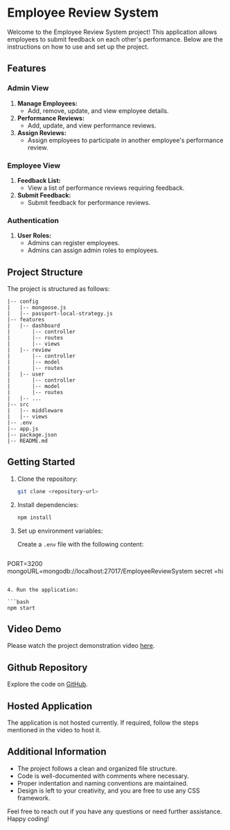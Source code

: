 # Employee Review System

Welcome to the Employee Review System project! This application allows employees to submit feedback on each other's performance. Below are the instructions on how to use and set up the project.

## Features

### Admin View

1. **Manage Employees:**
   - Add, remove, update, and view employee details.
2. **Performance Reviews:**
   - Add, update, and view performance reviews.
3. **Assign Reviews:**
   - Assign employees to participate in another employee's performance review.

### Employee View

1. **Feedback List:**
   - View a list of performance reviews requiring feedback.
2. **Submit Feedback:**
   - Submit feedback for performance reviews.

### Authentication

1. **User Roles:**
   - Admins can register employees.
   - Admins can assign admin roles to employees.

## Project Structure

The project is structured as follows:

```
|-- config
|   |-- mongoose.js
|   |-- passport-local-strategy.js
|-- features
|   |-- dashboard
|       |-- controller
|       |-- routes
|       |-- views
|   |-- review
|       |-- controller
|       |-- model
|       |-- routes
|   |-- user
|       |-- controller
|       |-- model
|       |-- routes
|   |-- ...
|-- src
|   |-- middleware
|   |-- views
|-- .env
|-- app.js
|-- package.json
|-- README.md
```

## Getting Started

1. Clone the repository:

   ```bash
   git clone <repository-url>
   ```

2. Install dependencies:

   ```bash
   npm install
   ```

3. Set up environment variables:

   Create a `.env` file with the following content:

   ```env
  PORT=3200
  mongoURL=mongodb://localhost:27017/EmployeeReviewSystem
  secret =hi
   ```

4. Run the application:

   ```bash
   npm start
   ```

## Video Demo

Please watch the project demonstration video [here](<link-to-youtube-video>).

## Github Repository

Explore the code on [GitHub](<link-to-github-repo>).

## Hosted Application

The application is not hosted currently. If required, follow the steps mentioned in the video to host it.

## Additional Information

- The project follows a clean and organized file structure.
- Code is well-documented with comments where necessary.
- Proper indentation and naming conventions are maintained.
- Design is left to your creativity, and you are free to use any CSS framework.

Feel free to reach out if you have any questions or need further assistance. Happy coding!
